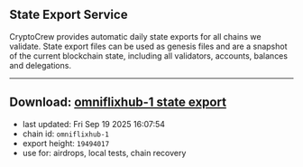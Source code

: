 ## State Export Service
CryptoCrew provides automatic daily state exports for all chains we validate. State export files can be used as genesis files and are a snapshot of the current blockchain state, including all validators, accounts, balances and delegations.

---
**Download: [omniflixhub-1 state export](https://dl-eu2.ccvalidators.com/SERVICE/omniflixhub/omniflixhub-1_export_19494017.json)**
---

- last updated: Fri Sep 19 2025 16:07:54
- chain id: `omniflixhub-1`
- export height: `19494017`
- use for: airdrops, local tests, chain recovery
